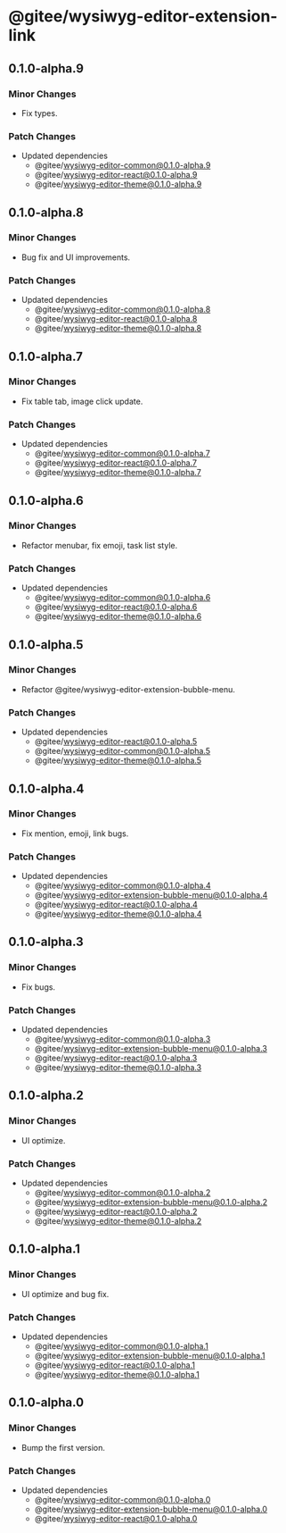 # @gitee/wysiwyg-editor-extension-link

## 0.1.0-alpha.9

### Minor Changes

- Fix types.

### Patch Changes

- Updated dependencies
  - @gitee/wysiwyg-editor-common@0.1.0-alpha.9
  - @gitee/wysiwyg-editor-react@0.1.0-alpha.9
  - @gitee/wysiwyg-editor-theme@0.1.0-alpha.9

## 0.1.0-alpha.8

### Minor Changes

- Bug fix and UI improvements.

### Patch Changes

- Updated dependencies
  - @gitee/wysiwyg-editor-common@0.1.0-alpha.8
  - @gitee/wysiwyg-editor-react@0.1.0-alpha.8
  - @gitee/wysiwyg-editor-theme@0.1.0-alpha.8

## 0.1.0-alpha.7

### Minor Changes

- Fix table tab, image click update.

### Patch Changes

- Updated dependencies
  - @gitee/wysiwyg-editor-common@0.1.0-alpha.7
  - @gitee/wysiwyg-editor-react@0.1.0-alpha.7
  - @gitee/wysiwyg-editor-theme@0.1.0-alpha.7

## 0.1.0-alpha.6

### Minor Changes

- Refactor menubar, fix emoji, task list style.

### Patch Changes

- Updated dependencies
  - @gitee/wysiwyg-editor-common@0.1.0-alpha.6
  - @gitee/wysiwyg-editor-react@0.1.0-alpha.6
  - @gitee/wysiwyg-editor-theme@0.1.0-alpha.6

## 0.1.0-alpha.5

### Minor Changes

- Refactor @gitee/wysiwyg-editor-extension-bubble-menu.

### Patch Changes

- Updated dependencies
  - @gitee/wysiwyg-editor-react@0.1.0-alpha.5
  - @gitee/wysiwyg-editor-common@0.1.0-alpha.5
  - @gitee/wysiwyg-editor-theme@0.1.0-alpha.5

## 0.1.0-alpha.4

### Minor Changes

- Fix mention, emoji, link bugs.

### Patch Changes

- Updated dependencies
  - @gitee/wysiwyg-editor-common@0.1.0-alpha.4
  - @gitee/wysiwyg-editor-extension-bubble-menu@0.1.0-alpha.4
  - @gitee/wysiwyg-editor-react@0.1.0-alpha.4
  - @gitee/wysiwyg-editor-theme@0.1.0-alpha.4

## 0.1.0-alpha.3

### Minor Changes

- Fix bugs.

### Patch Changes

- Updated dependencies
  - @gitee/wysiwyg-editor-common@0.1.0-alpha.3
  - @gitee/wysiwyg-editor-extension-bubble-menu@0.1.0-alpha.3
  - @gitee/wysiwyg-editor-react@0.1.0-alpha.3
  - @gitee/wysiwyg-editor-theme@0.1.0-alpha.3

## 0.1.0-alpha.2

### Minor Changes

- UI optimize.

### Patch Changes

- Updated dependencies
  - @gitee/wysiwyg-editor-common@0.1.0-alpha.2
  - @gitee/wysiwyg-editor-extension-bubble-menu@0.1.0-alpha.2
  - @gitee/wysiwyg-editor-react@0.1.0-alpha.2
  - @gitee/wysiwyg-editor-theme@0.1.0-alpha.2

## 0.1.0-alpha.1

### Minor Changes

- UI optimize and bug fix.

### Patch Changes

- Updated dependencies
  - @gitee/wysiwyg-editor-common@0.1.0-alpha.1
  - @gitee/wysiwyg-editor-extension-bubble-menu@0.1.0-alpha.1
  - @gitee/wysiwyg-editor-react@0.1.0-alpha.1
  - @gitee/wysiwyg-editor-theme@0.1.0-alpha.1

## 0.1.0-alpha.0

### Minor Changes

- Bump the first version.

### Patch Changes

- Updated dependencies
  - @gitee/wysiwyg-editor-common@0.1.0-alpha.0
  - @gitee/wysiwyg-editor-extension-bubble-menu@0.1.0-alpha.0
  - @gitee/wysiwyg-editor-react@0.1.0-alpha.0
